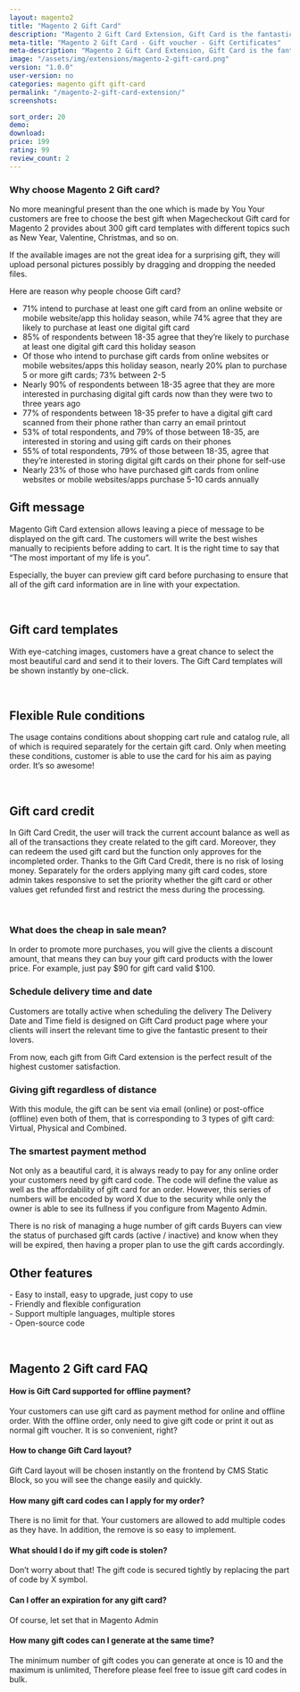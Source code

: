 ```yaml
---
layout: magento2
title: "Magento 2 Gift Card"
description: "Magento 2 Gift Card Extension, Gift Card is the fantastic present customers possibly give to friends via either email or post office on exact date and time, even buy for themselves and enjoy its awesome functionality. "
meta-title: "Magento 2 Gift Card - Gift voucher - Gift Certificates"
meta-description: "Magento 2 Gift Card Extension, Gift Card is the fantastic present customers possibly give to friends via either email or post office on exact date and time, even buy for themselves and enjoy its awesome functionality. "
image: "/assets/img/extensions/magento-2-gift-card.png"
version: "1.0.0"
user-version: no
categories: magento gift gift-card
permalink: "/magento-2-gift-card-extension/"
screenshots:

sort_order: 20
demo: 
download: 
price: 199
rating: 99
review_count: 2
---
```




<h3>Why choose Magento 2 Gift card?</h3>
<p>No more meaningful present than the one which is made by You Your customers are free to choose the best gift when Magecheckout Gift card for Magento 2 provides about 300 gift card templates with different topics such as New Year, Valentine, Christmas, and so on.</p>
<p>If the available images are not the great idea for a surprising gift, they will upload personal pictures possibly by dragging and dropping the needed files.</p>
<p>Here are reason why people choose Gift card?</p>
<div >
	<ul>
		<li><span>71% intend to purchase at least one gift card from an online website or mobile website/app this holiday season, while 74% agree that they are likely to purchase at least one digital gift card</span></li>
		<li><span>85% of respondents between 18-35 agree that they&rsquo;re likely to purchase at least one digital gift card this holiday season</span></li>
		<li><span>Of those who intend to purchase gift cards from online websites or mobile websites/apps this holiday season, nearly 20% plan to purchase 5 or more gift cards; 73% between 2-5</span></li>
		<li><span>Nearly 90% of respondents between 18-35 agree that they are more interested in purchasing digital gift cards now than they were two to three years ago</span></li>
		<li><span>77% of respondents between 18-35 prefer to have a digital gift card scanned from their phone rather than carry an email printout</span></li>
		<li><span>53% of total respondents, and 79% of those between 18-35, are interested in storing and using gift cards on their phones</span></li>
		<li><span>55% of total respondents, 79% of those between 18-35, agree that they&rsquo;re interested in storing digital gift cards on their phone for self-use</span></li>
		<li><span>Nearly 23% of those who have purchased gift cards from online websites or mobile websites/apps purchase 5-10 cards annually</span></li>
	</ul>
</div>
<h2>Gift message</h2>

<p>Magento Gift Card extension allows leaving a piece of message to be displayed on the gift card. The customers will write the best wishes manually to recipients before adding to cart. It is the right time to say that &ldquo;The most important of my life is you&rdquo;.</p>
<p>Especially, the buyer can preview gift card before purchasing to ensure that all of the gift card information are in line with your expectation.</p>
<p>&nbsp;</p>
<h2>Gift card templates</h2>

<div class="row">
<div >
<p >With eye-catching images, customers have a great chance to select the most beautiful card and send it to their lovers. The Gift Card templates will be shown instantly by one-click.</p>
<p>&nbsp;</p>
</div>
</div>
<h2>Flexible Rule conditions</h2>

<div >
<div >
<p >The usage contains conditions about shopping cart rule and catalog rule, all of which is required separately for the certain gift card. Only when meeting these conditions, customer is able to use the card for his aim as paying order. It&rsquo;s so awesome!</p>
<p>&nbsp;</p>
<h2>Gift card credit</h2>

<p><span>In Gift Card Credit, the user will track the current account balance as well as all of the transactions they create related to the gift card. Moreover, they can redeem the used gift card but the function only approves for the incompleted order. Thanks to the Gift Card Credit, there is no risk of losing money. Separately for the orders applying many gift card codes, store admin takes responsive to set the priority whether the gift card or other values get refunded first and restrict the mess during the processing.</span></p>
<p>&nbsp;</p>
</div>
</div>
<h3>What does the cheap in sale mean?</h3>
<p>In order to promote more purchases, you will give the clients a discount amount, that means they can buy your gift card products with the lower price. For example, just pay $90 for gift card valid $100.</p>
<h3>Schedule delivery time and date</h3>
<p>Customers are totally active when scheduling the delivery The Delivery Date and Time field is designed on Gift Card product page where your clients will insert the relevant time to give the fantastic present to their lovers.</p>
<p>From now, each gift from Gift Card extension is the perfect result of the highest customer satisfaction.</p>
<h3>Giving gift regardless of distance</h3>
<p>With this module, the gift can be sent via email (online) or post-office (offline) even both of them, that is corresponding to 3 types of gift card: Virtual, Physical and Combined.</p>
<h3>The smartest payment method</h3>
<p>Not only as a beautiful card, it is always ready to pay for any online order your customers need by gift card code. The code will define the value as well as the affordability of gift card for an order. However, this series of numbers will be encoded by word X due to the security while only the owner is able to see its fullness if you configure from Magento Admin.</p>
<p>There is no risk of managing a huge number of gift cards Buyers can view the status of purchased gift cards (active / inactive) and know when they will be expired, then having a proper plan to use the gift cards accordingly.</p>
<h2>Other features</h2>

<p>- Easy to install, easy to upgrade, just copy to use<br /> - Friendly and flexible configuration<br /> - Support multiple languages, multiple stores<br /> - Open-source code</p>
<p>&nbsp;</p>

<h2>Magento 2 Gift card FAQ</h2>

<h4>How is Gift Card supported for offline payment?</h4>
<p>Your customers can use gift card as payment method for online and offline order. With the offline order, only need to give gift code or print it out as normal gift voucher. It is so convenient, right?</p>
<h4>How to change Gift Card layout?</h4>
<p>Gift Card layout will be chosen instantly on the frontend by CMS Static Block, so you will see the change easily and quickly.&nbsp;</p>
<h4>How many gift card codes can I apply for my order?</h4>
<p>There is no limit for that. Your customers are allowed to add multiple codes as they have. In addition, the remove is so easy to implement.</p>
<h4>What should I do if my gift code is stolen?</h4>
<p>Don&rsquo;t worry about that! The gift code is secured tightly by replacing the part of code by X symbol.</p>



<h4>Can I offer an expiration for any gift card?</h4>
<p>Of course, let set that in Magento Admin</p>
<h4>How many gift codes can I generate at the same time?</h4>
<p>The minimum number of gift codes you can generate at once is 10 and the maximum is unlimited, Therefore please feel free to issue gift card codes in bulk.</p>